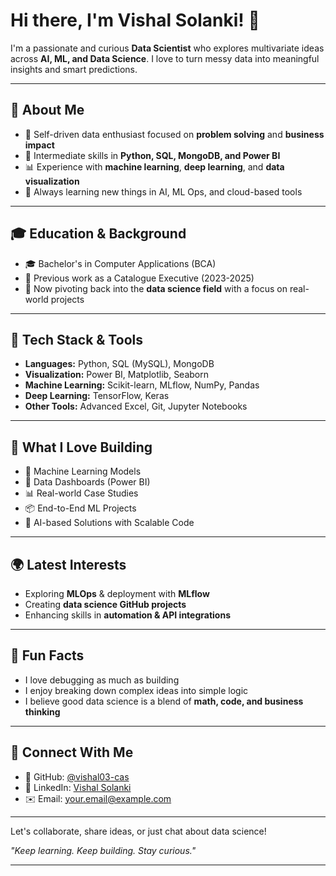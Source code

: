 # Hi there, I'm Vishal Solanki! 👋

I'm a passionate and curious **Data Scientist** who explores multivariate ideas across **AI, ML, and Data Science**. I love to turn messy data into meaningful insights and smart predictions.

---

## 🌟 About Me

* 🚀 Self-driven data enthusiast focused on **problem solving** and **business impact**
* 🤖 Intermediate skills in **Python, SQL, MongoDB, and Power BI**
* 📊 Experience with **machine learning**, **deep learning**, and **data visualization**
* 📖 Always learning new things in AI, ML Ops, and cloud-based tools

---

## 🎓 Education & Background

* 🎓 Bachelor's in Computer Applications (BCA)
* 💼 Previous work as a Catalogue Executive (2023-2025)
* 🥊 Now pivoting back into the **data science field** with a focus on real-world projects

---

## 🔧 Tech Stack & Tools

* **Languages:** Python, SQL (MySQL), MongoDB
* **Visualization:** Power BI, Matplotlib, Seaborn
* **Machine Learning:** Scikit-learn, MLflow, NumPy, Pandas
* **Deep Learning:** TensorFlow, Keras
* **Other Tools:** Advanced Excel, Git, Jupyter Notebooks

---

## 🎨 What I Love Building

* 🔬 Machine Learning Models
* 🎡 Data Dashboards (Power BI)
* 📊 Real-world Case Studies
* 📦 End-to-End ML Projects
* 🤖 AI-based Solutions with Scalable Code

---

## 🌍 Latest Interests

* Exploring **MLOps** & deployment with **MLflow**
* Creating **data science GitHub projects**
* Enhancing skills in **automation & API integrations**

---

## 🤔 Fun Facts

* I love debugging as much as building
* I enjoy breaking down complex ideas into simple logic
* I believe good data science is a blend of **math, code, and business thinking**

---

## 🚀 Connect With Me

* 🔗 GitHub: [@vishal03-cas](https://github.com/vishal03-cas)
* 👤 LinkedIn: [Vishal Solanki]([https://linkedin.com/in/your-link](https://www.linkedin.com/in/solanki-vishal/))
* ✉️ Email: [your.email@example.com](solankiv683@gmail.com)

---

Let's collaborate, share ideas, or just chat about data science!

*"Keep learning. Keep building. Stay curious."*

---
